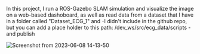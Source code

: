 In this project, I run a ROS-Gazebo SLAM simulation and visualize the image on a web-based dashoboard, as well as read data from a dataset that I have in a folder called "Dataset_ECG_1" and 
-I didn't include in the github repo, but you can add a place holder to this path: /dev_ws/src/ecg_data/scripts - and publish 


![Screenshot from 2023-06-08 14-13-50](https://github.com/heba0/ROS_demo/assets/23173305/33eeab9e-2621-4bf6-b940-64628e79cdbb)
